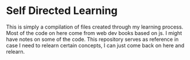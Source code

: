 # Self Directed Learning
This is simply a compilation of files created through my learning process.
Most of the code on here come from web dev books based on js. 
I might have notes on some of the code.
This repository serves as reference in case I need to relearn certain concepts,
I can just come back on here and relearn.

